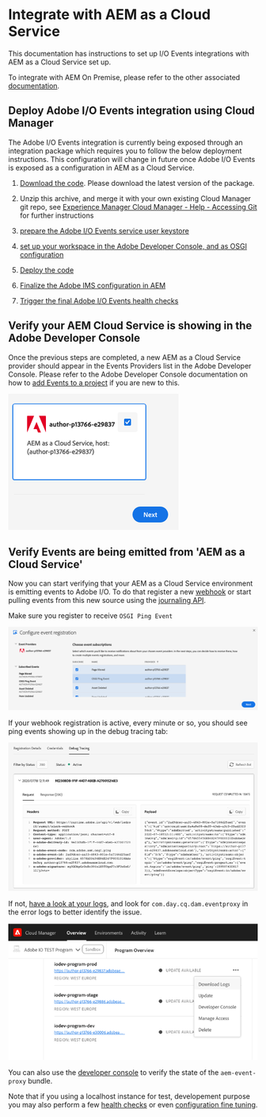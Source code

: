 # Integrate with AEM as a Cloud Service

This documentation has instructions to set up I/O Events integrations with AEM as a Cloud Service set up.

To integrate with AEM On Premise, please refer to the other associated [documentation](aem_on_premise_install_6.5.md).


## Deploy Adobe I/O Events integration using Cloud Manager

The Adobe I/O Events integration is currently being exposed through an integration package which requires you to follow the below deployment instructions. This configuration will change in future once Adobe I/O Events is exposed as a configuration in AEM as a Cloud Service. 

1. [Download the code](https://github.com/AdobeDocs/adobeio-events/releases/tag/2020_07_20_13_00). Please download the latest version of the package. 
2. Unzip this archive, and merge it with your own existing Cloud Manager git repo, see [Experience Manager Cloud Manager - Help - Accessing Git ](https://experienceleague.adobe.com/docs/experience-manager-cloud-manager/using/managing-code/setup-cloud-manager-git-integration.html) for further instructions

3. [prepare the Adobe I/O Events service user keystore](aem_keystore_setup.md) 
4. [set up your workspace in the Adobe Developer Console, and as OSGI configuration](aem_console_setup.md)

5. [Deploy the code](https://docs.adobe.com/content/help/en/experience-manager-cloud-manager/using/how-to-use/deploying-code.html)
6. [Finalize the Adobe IMS configuration in AEM](aem_ims_config.md)
7. [Trigger the final Adobe I/O Events health checks](aem_healthcheck_servlet.md)
   
## Verify your AEM Cloud Service is showing in the Adobe Developer Console
   
Once the previous steps are completed, a new AEM as a Cloud Service provider should appear in the Events Providers list in the Adobe Developer Console.
Please refer to the Adobe Developer Console documentation on how to [add Events to a project](/developer-console/docs/guides/services/services-add-event/) if you are new to this.

  ![Adobe Developer Console showing an AEM Events Provider](../../img/add_skyline_event_provider.png "Adobe Developer Console showing an AEM Events Provider")
 

## Verify Events are being emitted from 'AEM as a Cloud Service'

Now you can start verifying that your AEM as a Cloud Service environment is emitting events to Adobe I/O.
To do that register a new [webhook](../../index.md) or start pulling events from this new source using the [journaling API](/src/pages/guides/api/journaling_api.md).

Make sure you register to receive `OSGI Ping Event`

   ![Select OSGI Ping Event](../../img/select_osgi_ping_event.png "Select OSGI Ping Event")
 
If your webhook registration is active, every minute or so, you should see ping events showing up in the debug tracing tab:

   ![ping events showing up in the debug tracing tab](../../img/debug_tracing_osgi_ping_event.png "ping events showing up in the debug tracing tab")

If not, [have a look at your logs](https://docs.adobe.com/content/help/en/experience-manager-learn/cloud-service/debugging/debugging-aem-as-a-cloud-service/logs.html), and look for `com.day.cq.dam.eventproxy` in the error logs to better identify the issue.

  ![Cloud Manager download log](../../img/cloudmanager_download_log.png "Cloud Manager download log")

You can also use the [developer console](https://docs.adobe.com/content/help/en/experience-manager-learn/cloud-service/debugging/debugging-aem-as-a-cloud-service/developer-console.html) to verify the state of the `aem-event-proxy` bundle.

Note that if you using a localhost instance for test, developement purpose you may also perform a few [health checks](aem_healthcheck_6.4.md)
or even [configuration fine tuning](aem_advanced_configurations.md).
